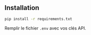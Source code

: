 ## Installation

```bash
pip install -r requirements.txt
```
Remplir le fichier `.env` avec vos clés API.